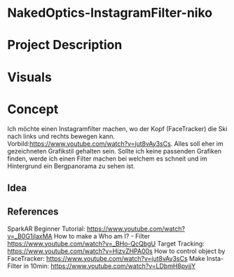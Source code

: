 # NakedOptics-InstagramFilter-niko

# Project Description
# Visuals
# Concept
Ich möchte einen Instagramfilter machen, wo der Kopf (FaceTracker) die Ski nach links und rechts bewegen kann. Vorbild:https://www.youtube.com/watch?v=jut8vAy3sCs. Alles soll eher im gezeichneten Grafikstil gehalten sein. Sollte ich keine passenden Grafiken finden, werde ich einen Filter machen bei welchem es schneit und im Hintergrund ein Bergpanorama zu sehen ist. 
## Idea
## References
SparkAR Beginner Tutorial: https://www.youtube.com/watch?v=_B0G1jIaxMA
How to make a Who am I? - Filter https://www.youtube.com/watch?v=_BHo-QcQbgU
Target Tracking: https://www.youtube.com/watch?v=HizvZHPA00s
How to control object by FaceTracker: https://www.youtube.com/watch?v=jut8vAy3sCs
Make Insta-Filter in 10min: https://www.youtube.com/watch?v=LDbmH8pyjjY
